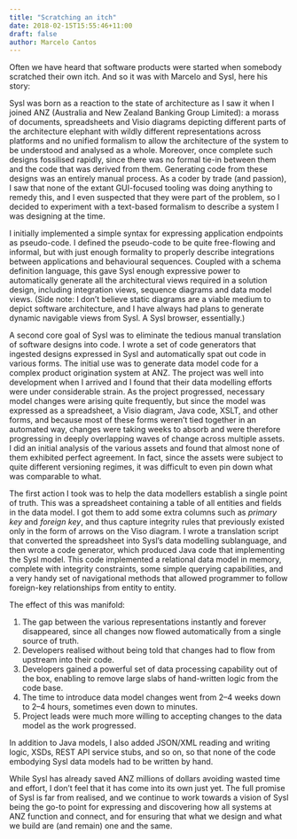 ```yaml
---
title: "Scratching an itch"
date: 2018-02-15T15:55:46+11:00
draft: false
author: Marcelo Cantos
---
```


Often we have heard that software products were started when somebody scratched their own itch. And so it was with Marcelo and Sysl, here his story:

Sysl was born as a reaction to the state of architecture as I saw it when I joined ANZ (Australia and New Zealand Banking Group Limited): a morass of documents, spreadsheets and Visio diagrams depicting different parts of the architecture elephant with wildly different representations across platforms and no unified formalism to allow the architecture of the system to be understood and analysed as a whole. Moreover, once complete such designs fossilised rapidly, since there was no formal tie-in between them and the code that was derived from them. Generating code from these designs was an entirely manual process. As a coder by trade (and passion), I saw that none of the extant GUI-focused tooling was doing anything to remedy this, and I even suspected that they were part of the problem, so I decided to experiment with a text-based formalism to describe a system I was designing at the time.

I initially implemented a simple syntax for expressing application endpoints as pseudo-code. I defined the pseudo-code to be quite free-flowing and informal, but with just enough formality to properly describe integrations between applications and behavioural sequences. Coupled with a schema definition language, this gave Sysl enough expressive power to automatically generate all the architectural views required in a solution design, including integration views, sequence diagrams and data model views. (Side note: I don’t believe static diagrams are a viable medium to depict software architecture, and I have always had plans to generate dynamic navigable views from Sysl. A Sysl browser, essentially.)

A second core goal of Sysl was to eliminate the tedious manual translation of software designs into code. I wrote a set of code generators that ingested designs expressed in Sysl and automatically spat out code in various forms. The initial use was to generate data model code for a complex product origination system at ANZ. The project was well into development when I arrived and I found that their data modelling efforts were under considerable strain. As the project progressed, necessary model changes were arising quite frequently, but since the model was expressed as a spreadsheet, a Visio diagram, Java code, XSLT, and other forms, and because most of these forms weren’t tied together in an automated way, changes were taking weeks to absorb and were therefore progressing in deeply overlapping waves of change across multiple assets. I did an initial analysis of the various assets and found that almost none of them exhibited perfect agreement. In fact, since the assets were subject to quite different versioning regimes, it was difficult to even pin down what was comparable to what.

The first action I took was to help the data modellers establish a single point of truth. This was a spreadsheet containing a table of all entities and fields in the data model. I got them to add some extra columns such as _primary key_ and _foreign key_, and thus capture integrity rules that previously existed only in the form of arrows on the Viso diagram. I wrote a translation script that converted the spreadsheet into Sysl’s data modelling sublanguage, and then wrote a code generator, which produced Java code that implementing the Sysl model. This code implemented a relational data model in memory, complete with integrity constraints, some simple querying capabilities, and a very handy set of navigational methods that allowed programmer to follow foreign-key relationships from entity to entity.

The effect of this was manifold:

1. The gap between the various representations instantly and forever disappeared, since all changes now flowed automatically from a single source of truth.
2. Developers realised without being told that changes had to flow from upstream into their code.
3. Developers gained a powerful set of data processing capability out of the box, enabling to remove large slabs of hand-written logic from the code base.
4. The time to introduce data model changes went from 2–4 weeks down to 2–4 hours, sometimes even down to minutes.
5. Project leads were much more willing to accepting changes to the data model as the work progressed.

In addition to Java models, I also added JSON/XML reading and writing logic, XSDs, REST API service stubs, and so on, so that none of the code embodying Sysl data models had to be written by hand.

While Sysl has already saved ANZ millions of dollars avoiding wasted time and effort, I don’t feel that it has come into its own just yet. The full promise of Sysl is far from realised, and we continue to work towards a vision of Sysl being the go-to point for expressing and discovering how all systems at ANZ function and connect, and for ensuring that what we design and what we build are (and remain) one and the same.
